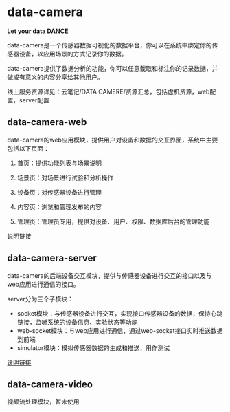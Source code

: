 # data-camera
**Let your data [DANCE](http://47.100.187.24:8080/camera/index)**

data-camera是一个传感器数据可视化的数据平台，你可以在系统中绑定你的传感器设备，以应用场景的方式记录你的数据。

data-camera提供了数据分析的功能，你可以任意截取和标注你的记录数据，并做成有意义的内容分享给其他用户。

线上服务资源详见：云笔记/DATA CAMERE/资源汇总，包括虚机资源，web配置，server配置

## data-camera-web
data-camera的web应用模块，提供用户对设备和数据的交互界面，系统中主要包括以下页面：

1. 首页：提供功能列表与场景说明

2. 场景页：对场景进行试验和分析操作

3. 设备页：对传感器设备进行管理

4. 内容页：浏览和管理发布的内容

5. 管理页：管理员专用，提供对设备、用户、权限、数据库后台的管理功能

[说明链接](https://github.com/SkipToYourSoul/data-camera/blob/master/data-camera-web/README.md)

## data-camera-server
data-camera的后端设备交互模块，提供与传感器设备进行交互的接口以及与web应用进行通信的接口。

server分为三个子模块：

* socket模块：与传感器设备进行交互，实现接口传感器设备的数据，保持心跳链接，监听系统的设备信息、实验状态等功能
* web-socket模块：与web应用进行通信，通过web-socket接口实时推送数据到前端
* simulator模块：模拟传感器数据的生成和推送，用作测试

[说明链接](https://github.com/SkipToYourSoul/data-camera/blob/master/data-camera-server/README.md)

## data-camera-video

视频流处理模块，暂未使用